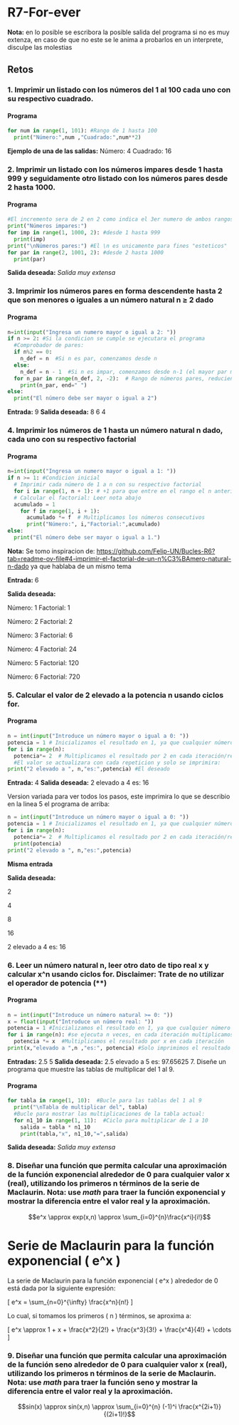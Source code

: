 # R7-For-ever
**Nota:** en lo posible se escribora la posible salida del programa si no es muy extenza, en caso de que no este se le anima a probarlos en un interprete, disculpe las molestias
## Retos
### 1. Imprimir un listado con los números del 1 al 100 cada uno con su respectivo cuadrado.
#### Programa
```python
for num in range(1, 101): #Rango de 1 hasta 100
  print("Número:",num ,"Cuadrado:",num**2)
```
**Ejemplo de una de las salidas:** Número: 4 Cuadrado: 16
### 2. Imprimir un listado con los números impares desde 1 hasta 999 y seguidamente otro listado con los números pares desde 2 hasta 1000.
#### Programa
```python
#El incremento sera de 2 en 2 como indica el 3er numero de ambos rangos
print("Números impares:")
for imp in range(1, 1000, 2): #desde 1 hasta 999
  print(imp)
print("\nNúmeros pares:") #El \n es unicamente para fines "esteticos"
for par in range(2, 1001, 2): #desde 2 hasta 1000
  print(par)
```
**Salida deseada:** *Salida muy extensa*
### 3. Imprimir los números pares en forma descendente hasta 2 que son menores o iguales a un número natural n ≥ 2 dado
#### Programa
```python
n=int(input("Ingresa un numero mayor o igual a 2: "))
if n >= 2: #Si la condicion se cumple se ejecutara el programa
  #Comprobador de pares:
  if n%2 == 0:
    n_def = n  #Si n es par, comenzamos desde n
  else:
    n_def = n - 1  #Si n es impar, comenzamos desde n-1 (el mayor par menor que n)       
  for n_par in range(n_def, 2, -2):  # Rango de números pares, reduciendo de 2 en 2 desde el n_definido
    print(n_par, end=" ")
else:
  print("El número debe ser mayor o igual a 2")
```
**Entrada:** 9 **Salida deseada:** 8 6 4
### 4. Imprimir los números de 1 hasta un número natural n dado, cada uno con su respectivo factorial
#### Programa
```python
n=int(input("Ingresa un numero mayor o igual a 1: "))
if n >= 1: #Condicion inicial
  # Imprimir cada número de 1 a n con su respectivo factorial
  for i in range(1, n + 1): # +1 para que entre en el rango el n anterior
  # Calcular el factorial: Leer nota abajo
  acumulado = 1
    for f in range(1, i + 1):
      acumulado *= f  # Multiplicamos los números consecutivos
      print("Número:", i,"Factorial:",acumulado) 
else:
  print("El número debe ser mayor o igual a 1.")
```
**Nota:** Se tomo inspiracion de: https://github.com/Felip-UN/Bucles-R6?tab=readme-ov-file#4-imprimir-el-factorial-de-un-n%C3%BAmero-natural-n-dado ya que hablaba de un mismo tema

**Entrada:** 6 

**Salida deseada:**

Número: 1 Factorial: 1

Número: 2 Factorial: 2

Número: 3 Factorial: 6

Número: 4 Factorial: 24

Número: 5 Factorial: 120

Número: 6 Factorial: 720

### 5. Calcular el valor de 2 elevado a la potencia n usando ciclos for.
#### Programa
```python
n = int(input("Introduce un número mayor o igual a 0: "))
potencia = 1 # Inicializamos el resultado en 1, ya que cualquier número elevado a la potencia 0 es 1
for i in range(n):
  potencia*= 2  # Multiplicamos el resultado por 2 en cada iteración/repeticion
  #El valor se actualizara con cada repeticion y solo se imprimira:
print("2 elevado a ", n,"es:",potencia) #El deseado
```
**Entrada:** 4 **Salida deseada:** 2 elevado a  4 es: 16

Version variada para ver todos los pasos, este imprimira lo que se describio en la linea 5 el programa de arriba:
```python
n = int(input("Introduce un número mayor o igual a 0: "))
potencia = 1 # Inicializamos el resultado en 1, ya que cualquier número elevado a la potencia 0 es 1
for i in range(n):
  potencia*= 2  # Multiplicamos el resultado por 2 en cada iteración/repeticion
  print(potencia)
print("2 elevado a ", n,"es:",potencia)
```
**Misma entrada**

**Salida deseada:**

2

4

8

16

2 elevado a  4 es: 16
### 6. Leer un número natural n, leer otro dato de tipo real x y calcular x^n usando ciclos for. Disclaimer: Trate de no utilizar el operador de potencia (**)
#### Programa
```python
n = int(input("Introduce un número natural >= 0: "))
x = float(input("Introduce un número real: "))
potencia = 1 #Inicializamos el resultado en 1, ya que cualquier número elevado a la potencia 0 es 1
for i in range(n): #se ejecuta n veces, en cada iteración multiplicamos el valor actual de resultado por x.
  potencia *= x  #Multiplicamos el resultado por x en cada iteración
print(x,"elevado a ",n ,"es:", potencia) #Solo imprimimos el resultado deseado, que sera el ultimo del bucle
```
**Entradas:** 2.5 5 **Salida deseada:** 2.5 elevado a  5 es: 97.65625
7. Diseñe un programa que muestre las tablas de multiplicar del 1 al 9.
#### Programa
```python
for tabla in range(1, 10):  #Bucle para las tablas del 1 al 9
  print("\nTabla de multiplicar del", tabla) 
  #Bucle para mostrar las multiplicaciones de la tabla actual:
  for n1_10 in range(1, 11):  #Ciclo para multiplicar de 1 a 10
    salida = tabla * n1_10
    print(tabla,"x", n1_10,"=",salida)
```
**Salida deseada:** *Salida muy extensa*

### 8. Diseñar una función que permita calcular una aproximación de la función exponencial alrededor de 0 para cualquier valor x (real), utilizando los primeros n términos de la serie de Maclaurin. **Nota:** use *math* para traer la función exponencial y mostrar la diferencia entre el valor real y la aproximación.
$$e^x \approx exp(x,n) \approx \sum_{i=0}^{n}\frac{x^i}{i!}$$

# Serie de Maclaurin para la función exponencial \( e^x \)

La serie de Maclaurin para la función exponencial \( e^x \) alrededor de 0 está dada por la siguiente expresión:

\[
e^x = \sum_{n=0}^{\infty} \frac{x^n}{n!}
\]

Lo cual, si tomamos los primeros \( n \) términos, se aproxima a:

\[
e^x \approx 1 + x + \frac{x^2}{2!} + \frac{x^3}{3!} + \frac{x^4}{4!} + \cdots
\]

### 9. Diseñar una función que permita calcular una aproximación de la función seno alrededor de 0 para cualquier valor x (real), utilizando los primeros n términos de la serie de Maclaurin. **Nota:** use *math* para traer la función seno y mostrar la diferencia entre el valor real y la aproximación.
$$sin(x) \approx sin(x,n) \approx \sum_{i=0}^{n} (-1)^i \frac{x^{2i+1}}{(2i+1)!}$$
